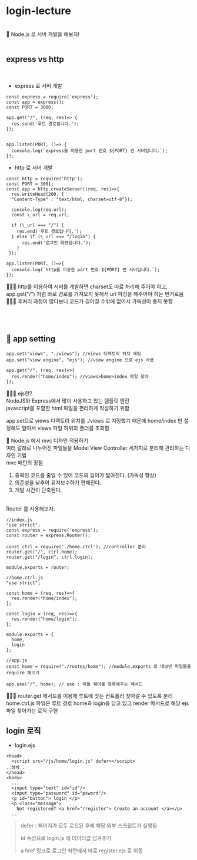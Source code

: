 # login-lecture


<br/>
🙌 Node.js 로 서버 개발을 해보자!
<br/>
<br/>
<h2>express vs http</h2>
<br/>

- express 로 서버 개발

```
const express = require('express');
const app = express();
const PORT = 3000;

app.get("/", (req, res)=> {
  res.send('루트 경로입니다.');
});


app.listen(PORT, ()=> {
  console.log(`express를 이용한 port 번호 ${PORT} 번 서버입니다.`);
});
```


- http 로 서버 개발

```
const http = require('http');
const PORT = 3001;
const app = http.createServer((req, res)=>{
  res.writeHead(200, {
  "Content-Type" : "text/html; charset=utf-8"});

  console.log(req.url);
  const \_url = req.url;

  if (\_url === "/") {
    res.end('루트 경로입니다.');
  } else if (\_url === "/login") {
      res.end('로그인 화면입니다.');
    }
 });

app.listen(PORT, ()=>{
  console.log(`http를 이용한 port 번호 ${PORT} 번 서버입니다.`);
});

```

💁🏻‍♀️ http를 이용하여 서버를 개발하면 charset도 따로 처리해 주어야 하고, app.get("/") 처럼 바로 경로를 가져오지 못해서 url 파싱을 해주어야 하는 번거로움<br/>
💁🏻‍♀️ 후처리 과정이 많다보니 코드가 길어질 수밖에 없어서 가독성이 좋지 못함<br/>
<br/><br/>
<br/>
<h2>🙌 app setting</h2>

```
app.set("views", "./views"); //views 디렉토리 위치 세팅
app.set("view engine", "ejs"); //view engine 으로 ejs 사용

app.get("/", (req, res)=>{
  res.render("home/index"); //views>home>index 파일 찾아
});
```

💁🏻‍♀️ ejs란?<br/>
NodeJS와 Express에서 많이 사용하고 있는 템플릿 엔진<br/>
javascript를 포함한 html 파일을 편리하게 작성하기 위함

app.set으로 views 디렉토리 위치를 ./views 로 지정했기 때문에 home/index 만 설정해도 알아서 views 파일 하위의 폴더를 조회함

🙌 Node.js 에서 mvc 디자인 적용하기<br/>
여러 갈래로 나누어진 파일들을 Model View Controller 세가지로 분리해 관리하는 디자인 기법<br/>
mvc 패턴의 장점<br/>
1. 중복된 코드를 줄일 수 있어 코드의 길이가 짧아진다. (가독성 향상)<br/>
2. 의존성을 낮추어 유지보수하기 편해진다.<br/>
3. 개발 시간이 단축된다.<br/>
<br/>
Router 를 사용해보자.<br/>

```
//index.js
"use strict";
const express = require('express');
const router = express.Router();

const ctrl = require('./home.ctrl'); //controller 분리
router.get("/", ctrl.home);
router.get("/login", ctrl.login);

module.exports = router;

//home.ctrl.js
"use strict";

const home = (req, res)=>{
  res.render("home/index");
};

const login = (req, res)=>{
  res.render("home/login");
};

module.exports = {
  home,
  login
};

//app.js
const home = require("./routes/home"); //module.exports 로 내보낸 파일들을 require 해오기

app.use("/", home); // use : 미들 웨어를 등록해주는 메서드
```
💁🏻‍♀️ router.get 메서드를 이용해 루트에 맞는 컨트롤러 찾아갈 수 있도록 분리<br/>
home.ctrl.js 파일은 루트 경로 home과 login을 담고 있고 render 메서드로 해당 ejs 파일 찾아가는 로직 구현


## login 로직
- login.ejs
```
<head>
  <script src="/js/home/login.js" defer></script>
..생략..
</head>
<body>
  ...
  <input type="text" id="id"/>
  <input type="password" id="psword"/>
  <p id="button"> login </p>
  <p class="message">
    Not registered? <a href="/register"> Create an account </a></p>
  ...
```
> defer : 페이지가 모두 로드된 후에 해당 외부 스크립트가 실행됨
>
> id 속성으로 login.js 에 데이터값 넘겨주기
>
> a href 링크로 로그인 화면에서 바로 register.ejs 로 이동
